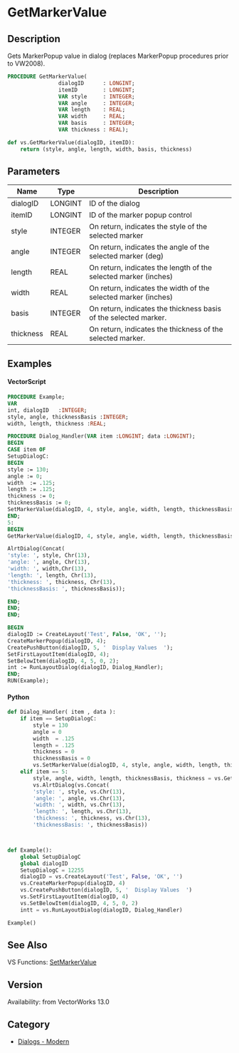 # GetMarkerValue

## Description
Gets MarkerPopup value in dialog (replaces MarkerPopup procedures prior to VW2008).

```pascal
PROCEDURE GetMarkerValue(
				dialogID      : LONGINT;
				itemID        : LONGINT;
				VAR style     : INTEGER;
				VAR angle     : INTEGER;
				VAR length    : REAL;
				VAR width     : REAL;
				VAR basis     : INTEGER;
				VAR thickness : REAL);
```

```python
def vs.GetMarkerValue(dialogID, itemID):
    return (style, angle, length, width, basis, thickness)
```

## Parameters
|Name|Type|Description|
|---|---|---|
|dialogID|LONGINT|ID of the dialog|
|itemID|LONGINT|ID of the marker popup control|
|style|INTEGER|On return, indicates the style of the selected marker|
|angle|INTEGER|On return, indicates the angle of the selected marker (deg)|
|length|REAL|On return, indicates the length of the selected marker (inches)|
|width|REAL|On return, indicates the width of the selected marker (inches)|
|basis|INTEGER|On return, indicates the thickness basis of the selected marker.|
|thickness|REAL|On return, indicates the thickness of the selected marker.|

## Examples
#### VectorScript ####
```pascal
PROCEDURE Example;
VAR
int, dialogID   :INTEGER;
style, angle, thicknessBasis :INTEGER;
width, length, thickness :REAL;

PROCEDURE Dialog_Handler(VAR item :LONGINT; data :LONGINT);
BEGIN
CASE item OF
SetupDialogC:
BEGIN
style := 130;
angle := 0;
width  := .125;
length := .125;
thickness := 0;
thicknessBasis := 0;
SetMarkerValue(dialogID, 4, style, angle, width, length, thicknessBasis, thickness);
END;
5: 
BEGIN
GetMarkerValue(dialogID, 4, style, angle, width, length, thicknessBasis, thickness);

AlrtDialog(Concat(
'style: ', style, Chr(13), 
'angle: ', angle, Chr(13), 
'width: ', width,Chr(13),
'length: ', length, Chr(13),
'thickness: ', thickness, Chr(13),
'thicknessBasis: ', thicknessBasis));

END;
END;
END;

BEGIN
dialogID := CreateLayout('Test', False, 'OK', '');
CreateMarkerPopup(dialogID, 4);
CreatePushButton(dialogID, 5, '  Display Values  ');
SetFirstLayoutItem(dialogID, 4);
SetBelowItem(dialogID, 4, 5, 0, 2);
int := RunLayoutDialog(dialogID, Dialog_Handler);
END;
RUN(Example);
```
#### Python ####
```python
def Dialog_Handler( item , data ):
	if item == SetupDialogC:
		style = 130
		angle = 0
		width  = .125
		length = .125
		thickness = 0
		thicknessBasis = 0
		vs.SetMarkerValue(dialogID, 4, style, angle, width, length, thicknessBasis, thickness)
	elif item == 5: 
		style, angle, width, length, thicknessBasis, thickness = vs.GetMarkerValue(dialogID, 4)
		vs.AlrtDialog(vs.Concat(
		'style: ', style, vs.Chr(13), 
		'angle: ', angle, vs.Chr(13), 
		'width: ', width, vs.Chr(13),
		'length: ', length, vs.Chr(13),
		'thickness: ', thickness, vs.Chr(13),
		'thicknessBasis: ', thicknessBasis))



def Example():
	global SetupDialogC
	global dialogID
	SetupDialogC = 12255
	dialogID = vs.CreateLayout('Test', False, 'OK', '')
	vs.CreateMarkerPopup(dialogID, 4)
	vs.CreatePushButton(dialogID, 5, '  Display Values  ')
	vs.SetFirstLayoutItem(dialogID, 4)
	vs.SetBelowItem(dialogID, 4, 5, 0, 2)
	intt = vs.RunLayoutDialog(dialogID, Dialog_Handler)

Example()
```

## See Also
VS Functions:
[SetMarkerValue](SetMarkerValue.md)

## Version
Availability: from VectorWorks 13.0

## Category
* [Dialogs - Modern](../Categories/Dialogs%20-%20Modern.md)
